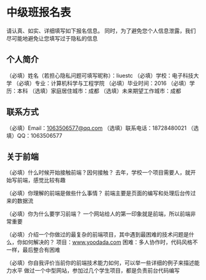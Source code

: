 # 中级班报名表

请认真、如实、详细填写如下报名信息。
同时，为了避免您个人信息泄露，我们尽可能地避免让您填写过于隐私的信息

## 个人简介

（必填）姓名（若担心隐私问题可填写昵称）：liuestc
（必填）学校：电子科技大学
（必填）专业：计算机科学与工程学院
（必填）毕业时间：2016
（必填）学历：本科
（选填）家庭居住城市：成都
（选填）未来期望工作城市：成都

## 联系方式

（必填）Email：1063506577@qq.com
（选填）联系电话：18728480021
（选填）QQ：1063506577

## 关于前端

（必填）什么时候开始接触前端？因何接触？
去年，学校一个项目需要人，就开始写前端，感觉比较有趣
      

（必填）你理解的前端是做些什么事情？
前端主要是页面的编写和处理后台传过来的数据流

（必填）你为什么要学习前端？
一个网站给人的第一印象就是前端，所以前端非常重要


（必填）介绍一个你做过的最复杂的前端项目，其中遇到最困难的技术问题是什么，你如何解决的？
项目：www.yoodada.com
困难：多人协作时，代码风格不一样，最后整合有困难

（必填）你自我评价当前你的前端技术能力如何，可以举一些详细的例子来描述能力水平
做过一个中型网站，参加过几个学生项目，都是负责前台代码编写

